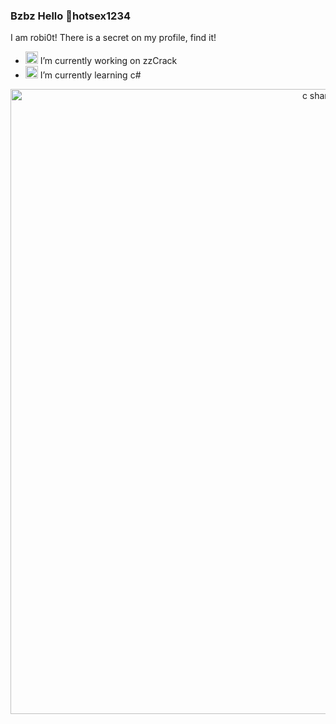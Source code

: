 ### Bzbz Hello 👋hotsex1234

<!--
**robi0t/robi0t** is a ✨ _special_ ✨ repository because its `README.md` (this file) appears on your GitHub profile.
-->

I am robi0t!
There is a secret on my profile, find it!

- <img src="https://upload.wikimedia.org/wikipedia/commons/thumb/c/c3/Python-logo-notext.svg/768px-Python-logo-notext.svg.png" width="20" alt="accessibility text"> I’m currently working on zzCrack
- <img src="https://cdn.worldvectorlogo.com/logos/c--4.svg" width="20" alt="python logo"> I’m currently learning c#

<p align="center">
   <img src="https://cdn.discordapp.com/attachments/773646335660392458/798568657424220220/Rityta_1.png" width="1000" alt="c sharp logo">
</p>
